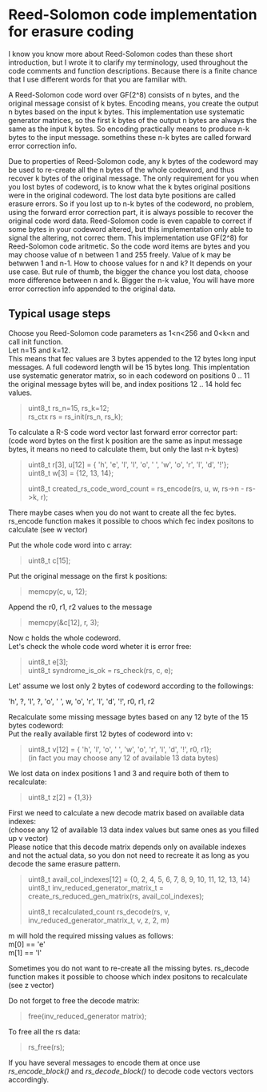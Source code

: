 # Reed-Solomon code implementation for erasure coding  
  
  
  I know you know more about Reed-Solomon codes than these short introduction,
  but I wrote it to clarify my terminology, used throughout the code comments
  and function descriptions. Because there is a finite chance that I use
  different words for that you are familiar with.  
   
  A Reed-Solomon code word over GF(2^8) consists of n bytes,
  and the original message consist of k bytes. Encoding means,
  you create the output n bytes based on the input k bytes.
  This implementation use systematic generator matrices, so the first k bytes
  of the output n bytes are always the same as the input k bytes.
  So encoding practically means to produce n-k bytes to the input message.
  somethins these n-k bytes are called forward error correction info.  
   
  Due to properties of Reed-Solomon code, any k bytes of the codeword
  may be used to re-create all the n bytes of the whole codeword,
  and thus recover k bytes of the original message.
  The only requirement for you when you lost bytes of codeword,
  is to know what the k bytes original positions were
  in the original codeword. The lost data byte positions are called erasure errors.
  So if you lost up to n-k bytes of the codeword,
  no problem, using the forward error correction part, it is always possible
  to recover the original code word data.
  Reed-Solomon code is even capable to correct if some bytes in your codeword altered,
  but this implementation only able to signal the altering, not correc them.
  This implementation use GF(2^8) for Reed-Solomon code aritmetic.
  So the code word items are bytes and you may choose value of n between 1 and 255 freely.
  Value of k may be betwwen 1 and n-1. How to choose values for n and k?
  It depends on your use case. But rule of thumb, the bigger the chance you lost
  data, choose more difference between n and k. Bigger the n-k value,
  You will have more error correction info appended to the original data.  
      
## Typical usage steps
   
  Choose you Reed-Solomon code parameters as 1<n<256 and 0<k<n and call init function.  
  Let n=15 and k=12.  
  This means that fec values are 3 bytes appended to the 12 bytes long input messages.
  A full codeword length will be 15 bytes long. This implentation use systematic
  generator matrix, so in each codeword on positions 0 .. 11  
  the original message bytes will be, and index positions 12 .. 14 hold fec values.  
   
>    uint8_t rs_n=15, rs_k=12;  
>    rs_ctx rs = rs_init(rs_n, rs_k);  
   
  To calculate a R-S code word vector last forward error corrector part:  
  (code word bytes on the first k position are the same as input message bytes,
   it means no need to calculate them, but only the last n-k bytes)  
   
>    uint8_t r[3], u[12] = { 'h', 'e', 'l', 'l', 'o', ' ', 'w', 'o', 'r', 'l', 'd', '!'};  
>    uint8_t w[3] = {12, 13, 14};  
>    
>    uint8_t created_rs_code_word_count = rs_encode(rs, u, w, rs->n - rs->k, r);  
   
  There maybe cases when you do not want to create all the fec bytes. rs_encode function
  makes it possible to choos which fec index positons to calculate (see w vector)  
   
  Put the whole code word into c array:  
>    uint8_t c[15];  
   
  Put the original message on the first k positions:    
>    memcpy(c, u, 12);  
   
  Append the r0, r1, r2 values to the message  
>    memcpy(&c[12], r, 3);  
 
  Now c holds the whole codeword.  
  Let's check the whole code word wheter it is error free:  
   
>    uint8_t e[3];  
>    uint8_t syndrome_is_ok = rs_check(rs, c, e);  
   
   
  Let' assume we lost only 2 bytes of codeword according to the followings:  
   
  'h', ?, 'l', ?, 'o', ' ', w, 'o', 'r', 'l', 'd', '!', r0, r1, r2  
    
  Recalculate some missing message bytes based on any 12 byte of the 15 bytes codeword:  
  Put the really available first 12 bytes of codeword into v:    
>    uint8_t v[12] = { 'h', 'l', 'o', ' ', 'w', 'o', 'r', 'l', 'd', '!', r0, r1};  
  (in fact you may choose any 12 of available 13 data bytes)  
   
  We lost data on index positions 1 and 3 and require both of them to recalculate:  
>    uint8_t z[2] = {1,3}}  
 
  First we need to calculate a new decode matrix based on available data indexes:  
  (choose any 12 of available 13 data index values but same ones as you filled up v vector)  
  Please notice that this decode matrix depends only on available indexes and not the actual data,
  so you don not need to recreate it as long as you decode the same erasure pattern.  
   
>    uint8_t avail_col_indexes[12] = {0, 2, 4, 5, 6, 7, 8, 9, 10, 11, 12, 13, 14}  
>    uint8_t inv_reduced_generator_matrix_t = create_rs_reduced_gen_matrix(rs, avail_col_indexes);
> 
>    uint8_t recalculated_count rs_decode(rs, v, inv_reduced_generator_matrix_t, v, z, 2, m)
 
  m will hold the required missing values as follows:  
  m[0] == 'e'  
  m[1] == 'l'  
 
  Sometimes you do not want to re-create all the missing bytes. rs_decode function
  makes it possible to choose which index positons to recalculate (see z vector)  
   
  Do not forget to free the decode matrix:  
>    free(inv_reduced_generator matrix);  
   
  To free all the rs data:  
>    rs_free(rs);  
   
   
  If you have several messages to encode them at once use <em>rs_encode_block()</em> and
  <em>rs_decode_block()</em> to decode code vectors vectors  accordingly.  
